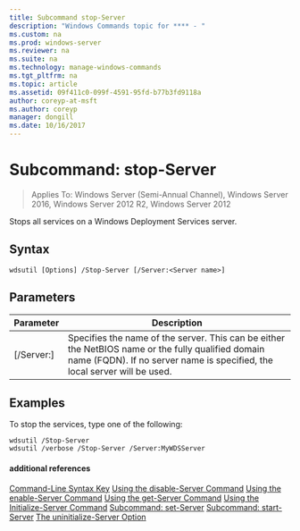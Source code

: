 ```yaml
---
title: Subcommand stop-Server
description: "Windows Commands topic for **** - "
ms.custom: na
ms.prod: windows-server
ms.reviewer: na
ms.suite: na
ms.technology: manage-windows-commands
ms.tgt_pltfrm: na
ms.topic: article
ms.assetid: 09f411c0-099f-4591-95fd-b77b3fd9118a
author: coreyp-at-msft
ms.author: coreyp
manager: dongill
ms.date: 10/16/2017
---
```

# Subcommand: stop-Server

>Applies To: Windows Server (Semi-Annual Channel), Windows Server 2016, Windows Server 2012 R2, Windows Server 2012

Stops all services on a Windows Deployment Services server.
## Syntax
```
wdsutil [Options] /Stop-Server [/Server:<Server name>]
```
## Parameters
|Parameter|Description|
|-------|--------|
|[/Server:<Server name>]|Specifies the name of the server. This can be either the NetBIOS name or the fully qualified domain name (FQDN). If no server name is specified, the local server will be used.|
## <a name="BKMK_examples"></a>Examples
To stop the services, type one of the following:
```
wdsutil /Stop-Server
wdsutil /verbose /Stop-Server /Server:MyWDSServer
```
#### additional references
[Command-Line Syntax Key](command-line-syntax-key.md)
[Using the disable-Server Command](using-the-disable-server-command.md)
[Using the enable-Server Command](using-the-enable-server-command.md)
[Using the get-Server Command](using-the-get-server-command.md)
[Using the Initialize-Server Command](using-the-initialize-server-command.md)
[Subcommand: set-Server](subcommand-set-server.md)
[Subcommand: start-Server](subcommand-start-server.md)
[The uninitialize-Server Option](the-uninitialize-server-option.md)
